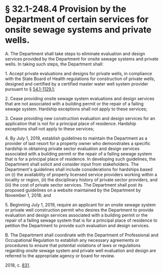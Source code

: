 # § 32.1-248.4 Provision by the Department of certain services for onsite sewage systems and private wells.

<p>A. The Department shall take steps to eliminate evaluation and design services provided by the Department for onsite sewage systems and private wells. In taking such steps, the Department shall:</p><p>1. Accept private evaluations and designs for private wells, in compliance with the State Board of Health regulations for construction of private wells, designed and certified by a certified master water well system provider pursuant to § <a href='/vacode/54.1-1129.1/'>54.1-1129.1</a>;</p><p>2. Cease providing onsite sewage system evaluations and design services that are not associated with a building permit or the repair of a failing sewage system. Hardship exceptions shall not apply to these services;</p><p>3. Cease providing new construction evaluation and design services for an application that is not for a principal place of residence. Hardship exceptions shall not apply to these services;</p><p>4. By July 1, 2019, establish guidelines to maintain the Department as a provider of last resort for a property owner who demonstrates a specific hardship in obtaining private sector evaluation and design services associated with a building permit or the repair of a failing sewage system that is for a principal place of residence. In developing such guidelines, the Department shall solicit and consider input from stakeholders. The Department's guidelines shall include considerations for hardships based on (i) the availability of properly licensed service providers working within a locality or region, (ii) the disciplinary history of private sector providers, and (iii) the cost of private sector services. The Department shall post its proposed guidelines on a website maintained by the Department by November 1, 2018; and</p><p>5. Beginning July 1, 2019, require an applicant for an onsite sewage system or private well construction permit who desires the Department to provide evaluation and design services associated with a building permit or the repair of a failing sewage system that is for a principal place of residence to petition the Department to provide such evaluation and design services.</p><p>B. The Department shall coordinate with the Department of Professional and Occupational Regulation to establish any necessary agreements or procedures to ensure that potential violations of laws or regulations regarding onsite sewage system and private well evaluation and design are referred to the appropriate agency or board for review.</p><p>2018, c. <a href='http://lis.virginia.gov/cgi-bin/legp604.exe?181+ful+CHAP0831'>831</a>.</p>